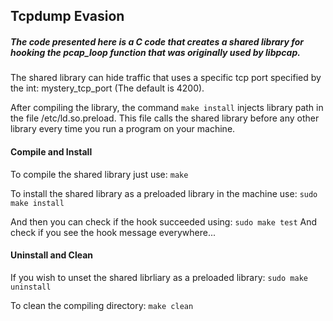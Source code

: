 ## Tcpdump Evasion

##### The code presented here is a C code that creates a shared library for hooking the pcap_loop function that was originally used by libpcap.
The shared library can hide traffic that uses a specific tcp port specified by the int: mystery_tcp_port (The default is 4200).

After compiling the library, the command `make install` injects library path in the file /etc/ld.so.preload. This file calls the shared library before any other library every time you run a program on your machine.

#### Compile and Install 
To compile the shared library just use:
```make```

To install the shared library as a preloaded library in the machine use:
```sudo make install```

And then you can check if the hook succeeded using:
```sudo make test```
 And check if you see the hook message everywhere...

#### Uninstall and Clean 
If you wish to unset the shared librliary as a preloaded library:
```sudo make uninstall```

To clean the compiling directory:
```make clean```
